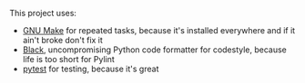 This project uses:
- [GNU Make](https://www.gnu.org/software/make/) for repeated tasks, because it's installed everywhere and if it ain't broke don't fix it
- [Black](https://github.com/psf/black), uncompromising Python code formatter for codestyle, because life is too short for Pylint
- [pytest](https://docs.pytest.org/) for testing, because it's great